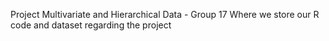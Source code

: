 Project Multivariate and Hierarchical Data - Group 17
Where we store our R code and dataset regarding the project
